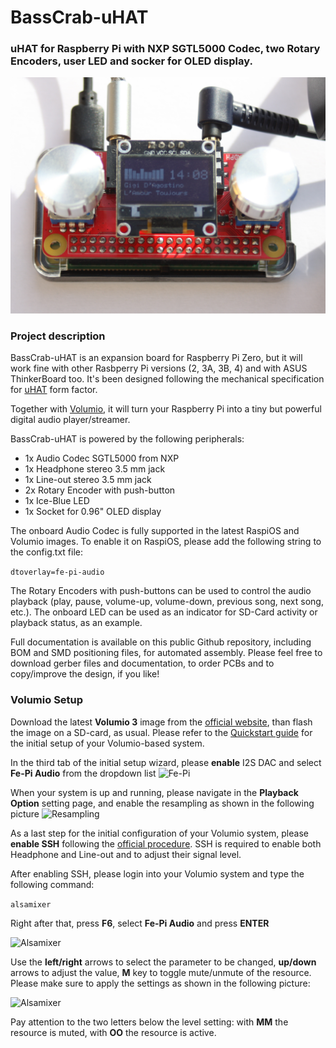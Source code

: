 # BassCrab-uHAT

### uHAT for Raspberry Pi with NXP SGTL5000 Codec, two Rotary Encoders, user LED and socker for OLED display.

![BassCrab-uHAT](https://raw.githubusercontent.com/Darmur/basscrab-uhat/main/pictures/pict05.jpg)

### Project description
BassCrab-uHAT is an expansion board for Raspberry Pi Zero, but it will work fine with other Rasbperry Pi versions (2, 3A, 3B, 4) and with ASUS ThinkerBoard too. It's been designed following the mechanical specification for [uHAT](https://github.com/raspberrypi/hats/blob/master/uhat-board-mechanical.pdf) form factor.

Together with [Volumio](https://volumio.com/), it will turn your Raspberry Pi into a tiny but powerful digital audio player/streamer.

BassCrab-uHAT is powered by the following peripherals:

- 1x Audio Codec SGTL5000 from NXP
- 1x Headphone stereo 3.5 mm jack
- 1x Line-out stereo 3.5 mm jack
- 2x Rotary Encoder with push-button
- 1x Ice-Blue LED
- 1x Socket for 0.96" OLED display

The onboard Audio Codec is fully supported in the latest RaspiOS and Volumio images.
To enable it on RaspiOS, please add the following string to the config.txt file:

```dtoverlay=fe-pi-audio```

The Rotary Encoders with push-buttons can be used to control the audio playback (play, pause, volume-up, volume-down, previous song, next song, etc.). The onboard LED can be used as an indicator for SD-Card activity or playback status, as an example.

Full documentation is available on this public Github repository, including BOM and SMD positioning files, for automated assembly. Please feel free to download gerber files and documentation, to order PCBs and to copy/improve the design, if you like!


### Volumio Setup

Download the latest **Volumio 3** image from the [official website](https://volumio.com/en/get-started/), than flash the image on a SD-card, as usual. Please refer to the [Quickstart guide](https://cdn.volumio.com/wp-content/uploads/2021/09/Quick-Start-Guide-Volumio.pdf) for the initial setup of your Volumio-based system.

In the third tab of the initial setup wizard, please **enable** I2S DAC and select **Fe-Pi Audio** from the dropdown list
![Fe-Pi](https://raw.githubusercontent.com/Darmur/basscrab-uhat/main/volumio_settings/audio_output.png)

When your system is up and running, please navigate in the **Playback Option** setting page, and enable the resampling as shown in the following picture
![Resampling](https://raw.githubusercontent.com/Darmur/basscrab-uhat/main/volumio_settings/audio_resampling.png)

As a last step for the initial configuration of your Volumio system, please **enable SSH** following the [official procedure](https://volumio.github.io/docs/User_Manual/SSH.html).
SSH is required to enable both Headphone and Line-out and to adjust their signal level.

After enabling SSH, please login into your Volumio system and type the following command:

```alsamixer```

Right after that, press **F6**, select **Fe-Pi Audio** and press **ENTER**

![Alsamixer](https://raw.githubusercontent.com/Darmur/basscrab-uhat/main/volumio_settings/alsamixer_select_card.png)

Use the **left/right** arrows to select the parameter to be changed, **up/down** arrows to adjust the value, **M** key to toggle mute/unmute of the resource. Please make sure to apply the settings as shown in the following picture:

![Alsamixer](https://raw.githubusercontent.com/Darmur/basscrab-uhat/main/volumio_settings/alsamixer_settings.png)

Pay attention to the two letters below the level setting: with **MM** the resource is muted, with **OO** the resource is active.
